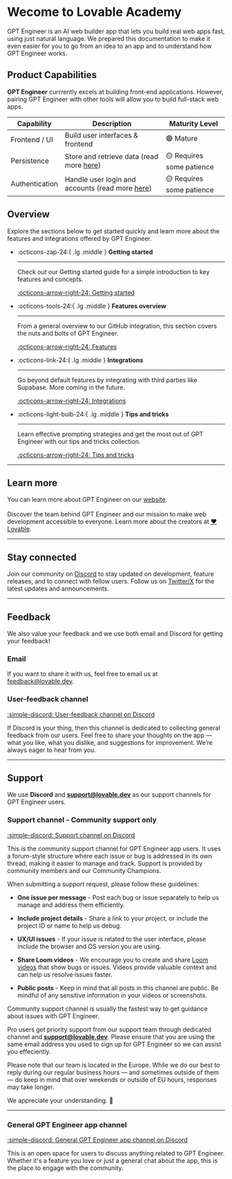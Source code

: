 # Wecome to Lovable Academy

GPT Engineer is an AI web builder app that lets you build real web apps fast, using just natural language. We prepared this documentation to make it even easier for you to go from an idea to an app and to understand how GPT Engineer works.

## Product Capabilities

**GPT Engineer** currrently excels at building front-end applications. However, pairing GPT Engineer with other tools will allow you to build full-stack web apps.

| **Capability**     | **Description**                                                              | **Maturity Level** |
|--------------------|------------------------------------------------------------------------------|--------------------|
| Frontend / UI      | Build user interfaces & frontend                                           | 🟢 Mature           |
| Persistence        | Store and retrieve data (read more [here](integrations/supabase.md#adding-data))         | 🟡 Requires some patience             |
| Authentication     | Handle user login and accounts (read more [here](integrations/supabase.md#supabase-authentication))  | 🟡 Requires some patience             |

## Overview
Explore the sections below to get started quickly and learn more about the features and integrations offered by GPT Engineer.

<div class="grid cards" markdown>

-   :octicons-zap-24:{ .lg .middle } **Getting started**

    ---

    Check out our Getting started guide for a simple introduction to key features and concepts.

    [:octicons-arrow-right-24: Getting started](getting-started.md)

-   :octicons-tools-24:{ .lg .middle } **Features overview**

    ---

    From a general overview to our GitHub integration, this section covers the nuts and bolts of GPT Engineer.

    [:octicons-arrow-right-24: Features](features/index.md)

-   :octicons-link-24:{ .lg .middle } **Integrations**

    ---

    Go beyond default features by integrating with third parties like Supabase. More coming in the future.

    [:octicons-arrow-right-24: Integrations](integrations/supabase.md)

-   :octicons-light-bulb-24:{ .lg .middle } **Tips and tricks**

    ---

    Learn effective prompting strategies and get the most out of GPT Engineer with our tips and tricks collection.

    [:octicons-arrow-right-24: Tips and tricks](tips-tricks/prompting.md)

</div>

---

## Learn more
You can learn more about GPT Engineer on our <a href="https://gptengineer.app" target="_blank" rel="noopener noreferrer">website</a>.
</br></br>
Discover the team behind GPT Engineer and our mission to make web development accessible to everyone. Learn more about the creators at <a href="https://lovable.dev" target="_blank" rel="noopener noreferrer">:heart: Lovable</a>.

---

## Stay connected

Join our community on <a href="https://discord.gg/rPw2rSFE2K" target="_blank" rel="noopener noreferrer">Discord</a> to stay updated on development, feature releases, and to connect with fellow users. Follow us on <a href="https://twitter.com/Lovable_dev" target="_blank" rel="noopener noreferrer">Twitter/X</a> for the latest updates and announcements.

---

## Feedback

We also value your feedback and we use both email and Discord for getting your feedback! 

### Email
If you want to share it with us, feel free to email us at <a href="mailto:feedback@lovable.dev">feedback@lovable.dev</a>.

### User-feedback channel
[:simple-discord: User-feedback channel on Discord](https://discord.com/channels/1119885301872070706/1192445544375799920)

If Discord is your thing, then this channel is dedicated to collecting general feedback from our users. Feel free to share your thoughts on the app — what you like, what you dislike, and suggestions for improvement. We’re always eager to hear from you.

---

## Support

We use **Discord** and <a href="mailto:support@lovable.dev">**support@lovable.dev**</a> as our support channels for GPT Engineer users. 

### Support channel - Community support only
[:simple-discord: Support channel on Discord](https://discord.com/channels/1119885301872070706/1280461670979993613)

This is the community support channel for GPT Engineer app users. It uses a forum-style structure where each issue or bug is addressed in its own thread, making it easier to manage and track. Support is provided by community members and our Community Champions.

When submitting a support request, please follow these guidelines:

- **One issue per message** - Post each bug or issue separately to help us manage and address them efficiently.

- **Include project details** - Share a link to your project, or include the project ID or name to help us debug.

- **UX/UI issues** - If your issue is related to the user interface, please include the browser and OS version you are using.

- **Share Loom videos** - We encourage you to create and share [Loom videos](https://loom.com) that show bugs or issues. Videos provide valuable context and can help us resolve issues faster.

- **Public posts** - Keep in mind that all posts in this channel are public. Be mindful of any sensitive information in your videos or screenshots.


Community support channel is usually the fastest way to get guidance about issues with GPT Engineer.

Pro users get priority support from our support team through dedicated channel and <a href="mailto:support@lovable.dev">**support@lovable.dev**</a>. Please ensure that you are using the same email address you used to sign up for GPT Engineer so we can assist you effeciently.

Please note that our team is located in the Europe. While we do our best to reply during our regular business hours — and sometimes outside of them — do keep in mind that over weekends or outside of EU hours, responses may take longer. 

We appreciate your understanding. 🫶

---

### General GPT Engineer app channel
[:simple-discord: General GPT Engineer app channel on Discord](https://discord.com/channels/1119885301872070706/1186613291745824868)

This is an open space for users to discuss anything related to GPT Engineer. Whether it's a feature you love or just a general chat about the app, this is the place to engage with the community.

</br></br>

